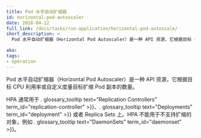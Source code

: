 ```yaml
---
title: Pod 水平自动扩缩器
id: horizontal-pod-autoscaler
date: 2018-04-12
full_link: /docs/tasks/run-application/horizontal-pod-autoscale/
short_description: >
  Pod 水平自动扩缩器（Horizontal Pod Autoscaler）是一种 API 资源，它根据目标 CPU 利用率或自定义度量目标扩缩 Pod 副本的数量。

aka: 
tags:
- operation
---
```


<!--
---
title: Horizontal Pod Autoscaler
id: horizontal-pod-autoscaler
date: 2018-04-12
full_link: /docs/tasks/run-application/horizontal-pod-autoscale/
short_description: >
  An API resource that automatically scales the number of pod replicas based on targeted CPU utilization or custom metric targets.

aka: 
tags:
- operation
---
-->

 Pod 水平自动扩缩器（Horizontal Pod Autoscaler）是一种 API 资源，它根据目标 CPU 利用率或自定义度量目标扩缩 Pod 副本的数量。

<!--more--> 

<!--
HPA is typically used with . glossary_tooltip text="Replication Controllers" term_id="replication-controller" >}}, . glossary_tooltip text="Deployments" term_id="deployment" >}}, or Replica Sets. It cannot be applied to objects that cannot be scaled, for example . glossary_tooltip text="DaemonSets" term_id="daemonset" >}}.
-->

HPA 通常用于 . glossary_tooltip text="Replication Controllers" term_id="replication-controller" >}}、. glossary_tooltip text="Deployments" term_id="deployment" >}} 或者 Replica Sets 上。HPA 不能用于不支持扩缩的对象，例如 . glossary_tooltip text="DaemonSets" term_id="daemonset" >}}。
